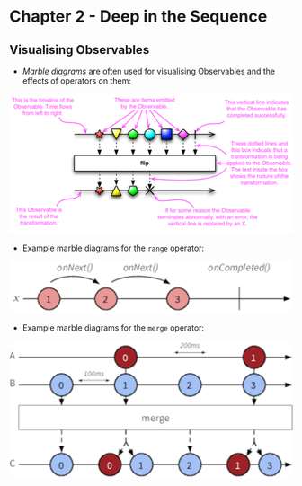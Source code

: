 # Chapter 2 - Deep in the Sequence

## Visualising Observables

- _Marble diagrams_ are often used for visualising Observables and the effects of operators on them:

![Marble Diagram](images/marbleDiagram.png)

- Example marble diagrams for the `range` operator:

![Marble Diagram - range](images/rangeDiagram.png)

- Example marble diagrams for the `merge` operator:

![Marble Diagram - merge](images/mergeDiagram.png)

